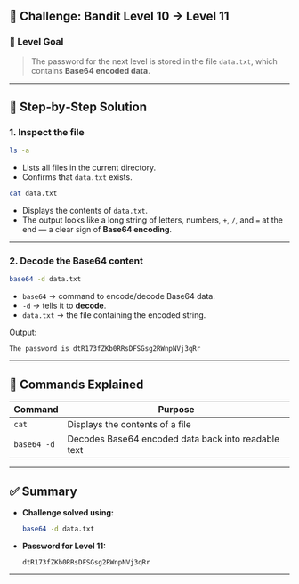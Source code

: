 
## 🎯 Challenge: Bandit Level 10 → Level 11

### 📌 Level Goal  
> The password for the next level is stored in the file `data.txt`, which contains **Base64 encoded data**.

---

## 🧭 Step‑by‑Step Solution

### 1. Inspect the file
```bash
ls -a
```
- Lists all files in the current directory.  
- Confirms that `data.txt` exists.

```bash
cat data.txt
```
- Displays the contents of `data.txt`.  
- The output looks like a long string of letters, numbers, `+`, `/`, and `=` at the end — a clear sign of **Base64 encoding**.

---

### 2. Decode the Base64 content
```bash
base64 -d data.txt
```
- `base64` → command to encode/decode Base64 data.  
- `-d` → tells it to **decode**.  
- `data.txt` → the file containing the encoded string.  

Output:
```
The password is dtR173fZKb0RRsDFSGsg2RWnpNVj3qRr
```

---

## 🔧 Commands Explained

| Command     | Purpose |
|-------------|---------|
| `cat`       | Displays the contents of a file |
| `base64 -d` | Decodes Base64 encoded data back into readable text |

---

## ✅ Summary

- **Challenge solved using:**  
  ```bash
  base64 -d data.txt
  ```
- **Password for Level 11:**  
  ```
  dtR173fZKb0RRsDFSGsg2RWnpNVj3qRr
  ```

---
